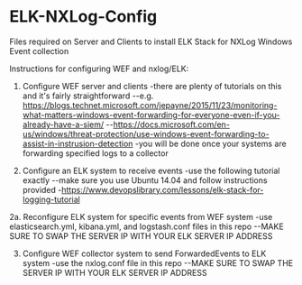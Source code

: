 # ELK-NXLog-Config
Files required on Server and Clients to install ELK Stack for NXLog Windows Event collection




Instructions for configuring WEF and nxlog/ELK:




1. Configure WEF server and clients 
-there are plenty of tutorials on this and it's fairly straightforward
--e.g. https://blogs.technet.microsoft.com/jepayne/2015/11/23/monitoring-what-matters-windows-event-forwarding-for-everyone-even-if-you-already-have-a-siem/
--https://docs.microsoft.com/en-us/windows/threat-protection/use-windows-event-forwarding-to-assist-in-instrusion-detection
-you will be done once your systems are forwarding specified logs to a collector




2. Configure an ELK system to receive events
-use the following tutorial exactly 
--make sure you use Ubuntu 14.04 and follow instructions provided
-https://www.devopslibrary.com/lessons/elk-stack-for-logging-tutorial

2a. Reconfigure ELK system for specific events from WEF system
-use elasticsearch.yml, kibana.yml, and logstash.conf files in this repo
--MAKE SURE TO SWAP THE SERVER IP WITH YOUR ELK SERVER IP ADDRESS





3. Configure WEF collector system to send ForwardedEvents to ELK system
-use the nxlog.conf file in this repo
--MAKE SURE TO SWAP THE SERVER IP WITH YOUR ELK SERVER IP ADDRESS

